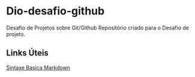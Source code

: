 # Dio-desafio-github
Desafio de Projetos sobre Git/Github
Repositório criado para o Desafio de projeto.

## Links Úteis
[Sintaxe Basica Markdown](https://www.markdownguide.org/basic-syntax/)
